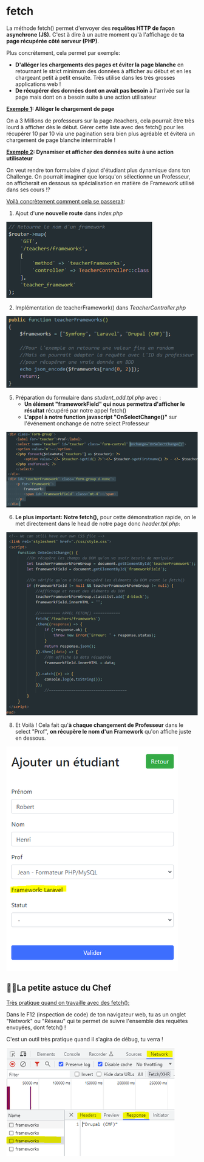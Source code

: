 # fetch

La méthode fetch() permet d'envoyer des **requêtes HTTP de façon asynchrone (JS).** C'est à dire à un autre moment qu'à l'affichage de **ta page récupérée côté serveur (PHP)**.

Plus concrètement, cela permet par exemple:

-   **D'alléger les chargements des pages et éviter la page blanche** en retournant le strict minimum des données à afficher au début et en les chargeant petit à petit ensuite. Très utilise dans les très grosses applications web !
-   **De récupérer des données dont on avait pas besoin** à l'arrivée sur la page mais dont on a besoin suite à une action utilisateur

**<u>Exemple 1</u>: Alléger le chargement de page**

On a 3 Millions de professeurs sur la page /teachers, cela pourrait être très lourd à afficher dès le début. Gérer cette liste avec des fetch() pour les récupérer 10 par 10 via une pagination sera bien plus agréable et évitera un chargement de page blanche interminable !

**<u>Exemple 2</u>: Dynamiser et afficher des données suite à une action utilisateur**

On veut rendre ton formulaire d'ajout d'étudiant plus dynamique dans ton Challenge. On pourrait imaginer que lorsqu'on sélectionne un Professeur, on afficherait en dessous sa spécialisation en matière de Framework utilisé dans ses cours !?

<u>Voilà concrètement comment cela se passerait</u>:

1.  Ajout d'une **nouvelle route** dans _index.php_

![image.png](/images/media_fetch/image.png)

2.  Implémentation de teacherFramework() dans _TeacherController.php_
   
![image.png](/images/media_fetch/a6c7d516-d5d9-4779-ad1b-a94a86eddbcd_image.png)

5.  Préparation du formulaire dans _student_add.tpl.php_ avec :
    - **Un élément "frameworkField" qui nous permettra d'afficher le résultat** récupéré par notre appel fetch()
    - **L'appel à notre function javascript "OnSelectChange()"** sur l'événement onchange de notre select Professeur
      
![image.png](/images/media_fetch/9556e64d-109c-46ef-8a7b-fe9bc492e2d7_image.png)

6.  **Le plus important: Notre fetch(),** pour cette démonstration rapide, on le met directement dans le head de notre page donc _header.tpl.php_:
   
![image.png](/images/media_fetch/9a31f4b9-1939-468e-8b1f-e3636dd73d8d_image.png)

8.  Et Voilà ! Cela fait qu'**à chaque changement de Professeur** dans le select "Prof", **on récupère le nom d'un Framework** qu'on affiche juste en dessous.
   
![image.png](/images/media_fetch/19baefba-c481-4885-84a5-94ee6ff5915d_image.png)

## 👩‍🍳La petite astuce du Chef

<u>Très pratique quand on travaille avec des fetch():</u>

Dans le F12 (inspection de code) de ton navigateur web, tu as un onglet "Network" ou "Réseau" qui te permet de suivre l'ensemble des requêtes envoyées, dont fetch() !

C'est un outil très pratique quand il s'agira de débug, tu verra !

![image.png](/images/media_fetch/84c8c19e-c7ad-4640-a014-c8a5bfa8c62b_image.png)

